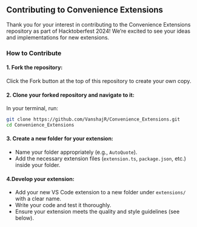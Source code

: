 ## Contributing to Convenience Extensions

Thank you for your interest in contributing to the Convenience Extensions repository as part of Hacktoberfest 2024! We’re excited to see your ideas and implementations for new extensions.

### How to Contribute

#### 1. Fork the repository:
Click the Fork button at the top of this repository to create your own copy.

#### 2. Clone your forked repository and navigate to it:
In your terminal, run:
```bash
git clone https://github.com/VanshajR/Convenience_Extensions.git
cd Convenience_Extensions
```

#### 3. Create a new folder for your extension:
  - Name your folder appropriately (e.g., `AutoQuote`).
  - Add the necessary extension files (`extension.ts`, `package.json`, etc.) inside your folder.

#### 4.Develop your extension:
  - Add your new VS Code extension to a new folder under `extensions/` with a clear name.
  - Write your code and test it thoroughly.
  - Ensure your extension meets the quality and style guidelines (see below).

